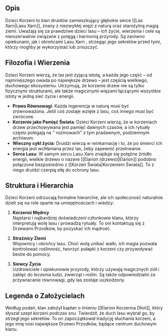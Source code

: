 ## **Opis**
Dzieci Korzeni to klan druidów zamieszkujący głębokie serce [[Las Xarn|Lasu Xarn]], znany z niezwykłej więzi z naturą oraz starożytną magią ziemi. Uważają się za prawdziwe dzieci lasu – ich życie, wierzenia i cele są nierozerwalnie związane z potęgą i harmonią przyrody. Są zarówno opiekunami, jak i obrońcami Lasu Xarn , strzegąc jego sekretów przed tymi, którzy mogliby je wykorzystać lub zniszczyć.
## **Filozofia i Wierzenia**

Dzieci Korzeni wierzą, że las jest żyjącą istotą, a każda jego część – od najmniejszego owada po największe drzewo – jest częścią wielkiego, duchowego ekosystemu. Utrzymują, że korzenie drzew nie są tylko fizycznymi strukturami, ale także magicznymi więzami łączącymi wszystkie istoty w jedną sieć życia i energii.

- **Prawo Równowagi**: Każda ingerencja w naturę musi być zrównoważona. Jeśli coś zostaje wzięte z lasu, coś innego musi być zwrócone.
- **Korzenie jako Pamięć Świata**: Dzieci Korzeni wierzą, że w korzeniach drzew przechowywana jest pamięć dawnych czasów, a ich rytuały często polegają na " rozmowach" z tym pradawnym, podziemnym archiwum.
- **Wieczny cykl życia**: Druidzi wierzą w reinkarnację i to, że po śmierci ich energia jest wchłaniana przez las, żeby zapewnić przetrwanie.
- **Serce Lasu**: W samym sercu Lasu Xarn znajduje się potężne źródło energii, wielkie drzewo o nazwie [[Elarion (drzewo)|Elarion]] podobno połączone bezpośrednio z [[Korzeń Świata|Korzeniem Świata]]. To z niego druidzi czerpią siłę do ochrony lasu.

## **Struktura i Hierarchia**

Dzieci Korzeni odrzucają formalne hierarchie, ale ich społeczność naturalnie dzieli się na role oparte na umiejętnościach i wiedzy:

1. **Korzenni Mędrcy**  
    Najstarsi i najbardziej doświadczeni członkowie klanu, którzy interpretują wolę lasu i prowadzą rytuały. To oni kontaktują się z Drzewami Przodków, by pozyskać ich mądrość.
    
2. **Strażnicy Ziemi**  
    Wojownicy i obrońcy lasu. Choć wolą unikać walki, ich magia pozwala kontrolować roślinność, tworzyć pułapki z korzeni czy przywoływać bestie do pomocy.
    
3. **Siewcy Życia**  
    Uzdrowiciele i opiekunowie przyrody, którzy używają magicznych ziół i zaklęć do leczenia ludzi, zwierząt i roślin. Są także odpowiedzialni za przywracanie równowagi, gdy las zostaje uszkodzony.

## **Legenda o Założycielach**

Według podań, klan założył kapłan o imieniu [[Elarion Korzenna Dłoń]], który słyszał szept korzeni podczas snu. Twierdził, że duch lasu wybrał go, by strzegł jego sekretów. To on zapoczątkował tradycję słuchania korzeni, a jego imię nosi największe Drzewo Przodków, będące centrum duchowym klanu.

